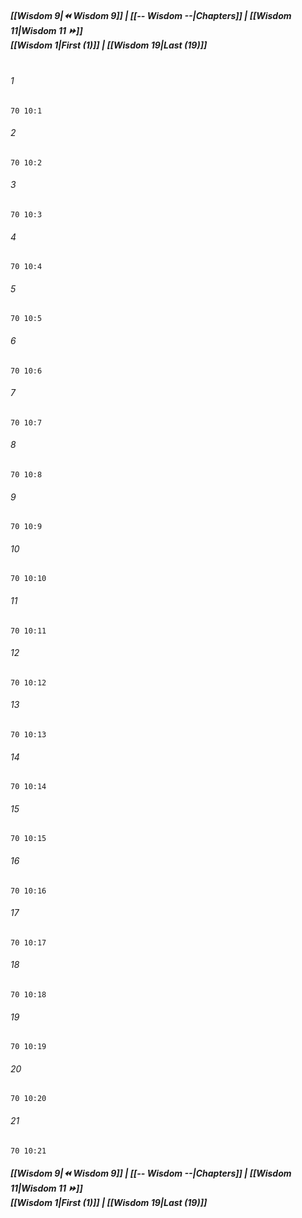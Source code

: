 
##### **[[Wisdom 9|⏪ Wisdom 9]] | [[-- Wisdom --|Chapters]] | [[Wisdom 11|Wisdom 11 ⏩]]**<br>**[[Wisdom 1|First (1)]] | [[Wisdom 19|Last (19)]]**<br><br>

###### 1
``` verse
70 10:1
```
###### 2
``` verse
70 10:2
```
###### 3
``` verse
70 10:3
```
###### 4
``` verse
70 10:4
```
###### 5
``` verse
70 10:5
```
###### 6
``` verse
70 10:6
```
###### 7
``` verse
70 10:7
```
###### 8
``` verse
70 10:8
```
###### 9
``` verse
70 10:9
```
###### 10
``` verse
70 10:10
```
###### 11
``` verse
70 10:11
```
###### 12
``` verse
70 10:12
```
###### 13
``` verse
70 10:13
```
###### 14
``` verse
70 10:14
```
###### 15
``` verse
70 10:15
```
###### 16
``` verse
70 10:16
```
###### 17
``` verse
70 10:17
```
###### 18
``` verse
70 10:18
```
###### 19
``` verse
70 10:19
```
###### 20
``` verse
70 10:20
```
###### 21
``` verse
70 10:21
```

##### **[[Wisdom 9|⏪ Wisdom 9]] | [[-- Wisdom --|Chapters]] | [[Wisdom 11|Wisdom 11 ⏩]]**<br>**[[Wisdom 1|First (1)]] | [[Wisdom 19|Last (19)]]**
